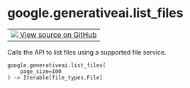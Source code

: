 
# google.generativeai.list_files

<!-- Insert buttons and diff -->

<table class="tfo-notebook-buttons tfo-api nocontent">
<td>
  <a target="_blank" href="https://github.com/google/generative-ai-python/blob/master/google/generativeai/files.py#L91-L97">
    <img src="https://www.tensorflow.org/images/GitHub-Mark-32px.png" />
    View source on GitHub
  </a>
</td>
</table>



Calls the API to list files using a supported file service.


<pre class="devsite-click-to-copy prettyprint lang-py tfo-signature-link">
<code>google.generativeai.list_files(
    page_size=100
) -> Iterable[file_types.File]
</code></pre>



<!-- Placeholder for "Used in" -->
